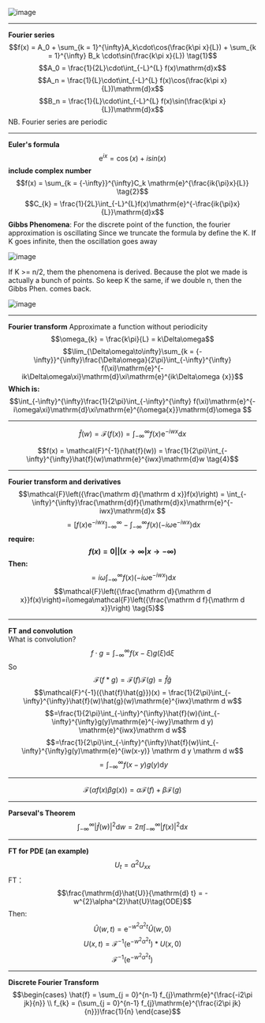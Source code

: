 ![image](https://github.com/ChunZhuo/Fourier/assets/118121876/ebb3d7ea-bedd-4e9d-b410-9b025989c11d)
____________________
**Fourier series** 
$$f(x) = A_0 + \sum_{k = 1}^{\infty}A_k\cdot\cos(\frac{k\pi x}{L}) + \sum_{k = 1}^{\infty} B_k \cdot\sin(\frac{k\pi x}{L})  \tag{1}$$
$$A_0 = \frac{1}{2L}\cdot\int_{-L}^{L} f(x)\mathrm{d}x$$
$$A_n = \frac{1}{L}\cdot\int_{-L}^{L} f(x)\cos(\frac{k\pi x}{L})\mathrm{d}x$$
$$B_n = \frac{1}{L}\cdot\int_{-L}^{L} f(x)\sin(\frac{k\pi x}{L})\mathrm{d}x$$
NB. Fourier series are periodic  
___________________
**Euler's formula**
$$\mathrm{e}^{ix} = \cos(x) + isin(x)$$
**include complex number**
$$f(x) = \sum_{k = {-\infty}}^{\infty}C_k \mathrm{e}^{\frac{ik{\pi}x}{L}}  \tag{2}$$
$$C_{k} = \frac{1}{2L}\int_{-L}^{L}f(x)\mathrm{e}^{-\frac{ik{\pi}x}{L}}\mathrm{d}x$$
**Gibbs Phenomena**:
For the discrete point of the function, the fourier approximation is oscillating
Since we truncate the formula by define the K.
If K goes infinite, then the oscillation goes away

![image](https://github.com/ChunZhuo/Fourier/assets/118121876/8481f818-aa73-4d2c-8a33-89e384fbcdba)

If K >= n/2, them the phenomena is derived.
Because the plot we made is actually a bunch of points.
So keep K the same, if we double n, then the Gibbs Phen. comes back.

![image](https://github.com/ChunZhuo/Fourier/assets/118121876/30015f1c-fc9f-4d1c-b5c1-0dcd075b2533)
_____________________
**Fourier transform**
 Approximate a function without periodicity
$$\omega_{k} = \frac{k\pi}{L} = k\Delta\omega$$
$$\lim_{\Delta\omega\to\infty}\sum_{k = {-\infty}}^{\infty}\frac{\Delta\omega}{2\pi}\int_{-\infty}^{\infty} f(\xi)\mathrm{e}^{-ik\Delta\omega\xi}\mathrm{d}\xi\mathrm{e}^{ik\Delta\omega {x}}$$
**Which is:**
$$\int_{-\infty}^{\infty}\frac{1}{2\pi}\int_{-\infty}^{\infty} f(\xi)\mathrm{e}^{-i\omega\xi}\mathrm{d}\xi\mathrm{e}^{i\omega{x}}\mathrm{d}\omega  $$
___________________
$$\hat{f}(w) = \mathcal{F}(f(x)) = \int_{-\infty}^\infty f(x)\mathrm{e}^{-iwx}\mathrm{d}x \tag{3}$$

$$f(x) = \mathcal{F}^{-1}(\hat{f}(w)) = \frac{1}{2\pi}\int_{-\infty}^{\infty}\hat{f}(w)\mathrm{e}^{iwx}\mathrm{d}w   \tag{4}$$
___________________
**Fourier transform and derivatives**
$$\mathcal{F}\left({\frac{\mathrm d}{\mathrm d x}}f(x)\right) = \int_{-\infty}^{\infty}\frac{\mathrm{d}f}{\mathrm{d}x}\mathrm{e}^{-iwx}\mathrm{d}x $$
$$=\lbrack f(x) \mathrm{e}^{-iwx}\rbrack_{-\infty}^{\infty} - \int_{-\infty}^{\infty} f(x) \left({-i\omega\mathrm{e}^{-iwx}}\right)\mathrm{d}x$$
**require: $$f(x) = 0  ||( x \to\infty | x \to -\infty)$$**
**Then:**
$$={i\omega}\int_{-\infty}^{\infty} f(x) \left({-i\omega\mathrm{e}^{-iwx}}\right)\mathrm{d}x$$
$$\mathcal{F}\left({\frac{\mathrm d}{\mathrm d x}}f(x)\right)=i\omega\mathcal{F}\left({\frac{\mathrm d f}{\mathrm d x}}\right) \tag{5}$$
_________________
**FT and convolution**\
What is convolution?
$$f\cdot g = \int_{-\infty}^{\infty}f(x-\xi)g(\xi)\mathrm{d}\xi$$
So
$$\mathcal{F}(f*g) = \mathcal{F}(f)\mathcal{F}(g) = \hat{f}\hat{g} \tag{6}$$
$$\mathcal{F}^{-1}({\hat{f}\hat{g}})(x) = \frac{1}{2\pi}\int_{-\infty}^{\infty}\hat{f}(w)\hat{g}(w)\mathrm{e}^{iwx}\mathrm d w$$
$$=\frac{1}{2\pi}\int_{-\infty}^{\infty}\hat{f}(w)(\int_{-\infty}^{\infty}g(y)\mathrm{e}^{-iwy}\mathrm d y) \mathrm{e}^{iwx}\mathrm d w$$
$$=\frac{1}{2\pi}\int_{-\infty}^{\infty}\hat{f}(w)\int_{-\infty}^{\infty}g(y)\mathrm{e}^{iw(x-y)} \mathrm d y \mathrm d w$$
$$= \int_{-\infty}^{\infty}f(x-y)g(y)\mathrm d y$$
___________
$$\mathcal{F}(\alpha f(x) \beta g(x)) = \alpha \mathcal{F}(f) + \beta \mathcal{F}(g) \tag{7}$$
__________
**Parseval's Theorem**
$$\int_{-\infty}^{\infty} |\hat{f}(w)|^2\mathrm{d}w =2\pi \int_{-\infty}^{\infty}|f(x)|^2\mathrm{d}x \tag{8}$$
___________
**FT for PDE (an example)**
$$U_{t} = \alpha ^ {2} U_{xx}\tag{heat/diffusion equation}$$ 
FT：
$$\frac{\mathrm{d}\hat{U}}{\mathrm{d} t} = -w^{2}\alpha^{2}\hat{U}\tag{ODE}$$
Then: $$\hat{U}(w,t) = \mathrm{e}^{-w^2\alpha^2t}\hat{U}(w,0)$$
$$U(x,t) = \mathcal{F}^{-1}(\mathrm{e}^{-w^2\alpha^2t})*U(x,0)$$
$$\mathcal{F}^{-1}(\mathrm{e}^{-w^2\alpha^2t})\tag{Gaussian}$$
__________
**Discrete Fourier Transform**
$$\begin{cases}
\hat{f} = \sum_{j = 0}^{n-1} f_{j}\mathrm{e}^{\frac{-i2\pi jk}{n}}   \\
f_{k} = (\sum_{j = 0}^{n-1} f_{j}\mathrm{e}^{\frac{i2\pi jk}{n}})\frac{1}{n}
\end{case}$$
